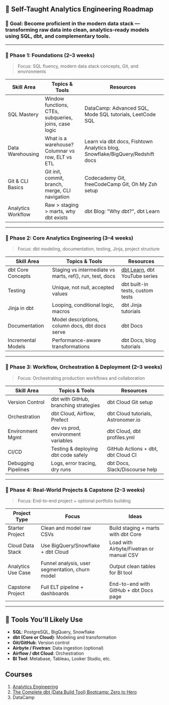 ## 📘 **Self-Taught Analytics Engineering Roadmap**

### 🎯 **Goal**: Become proficient in the modern data stack — transforming raw data into clean, analytics-ready models using SQL, dbt, and complementary tools.

---

### 🔹 Phase 1: Foundations (2–3 weeks)

> Focus: SQL fluency, modern data stack concepts, Git, and environments

| Skill Area         | Topics & Tools                                        | Resources                                                                     |
| ------------------ | ----------------------------------------------------- | ----------------------------------------------------------------------------- |
| SQL Mastery        | Window functions, CTEs, subqueries, joins, case logic | DataCamp: Advanced SQL, Mode SQL tutorials, LeetCode SQL                      |
| Data Warehousing   | What is a warehouse? Columnar vs row, ELT vs ETL      | Learn via dbt docs, Fishtown Analytics blog, Snowflake/BigQuery/Redshift docs |
| Git & CLI Basics   | Git init, commit, branch, merge, CLI navigation       | Codecademy Git, freeCodeCamp Git, Oh My Zsh setup                             |
| Analytics Workflow | Raw > staging > marts, why dbt exists                 | dbt Blog: "Why dbt?", dbt Learn                                               |

---

### 🔹 Phase 2: Core Analytics Engineering (3–4 weeks)

> Focus: dbt modeling, documentation, testing, Jinja, project structure

| Skill Area         | Topics & Tools                                           | Resources                                                      |
| ------------------ | -------------------------------------------------------- | -------------------------------------------------------------- |
| dbt Core Concepts  | Staging vs intermediate vs marts, ref(), run, test, docs | [dbt Learn](https://docs.getdbt.com/learn), dbt YouTube series |
| Testing            | Unique, not null, accepted values                        | dbt built-in tests, custom tests                               |
| Jinja in dbt       | Looping, conditional logic, macros                       | dbt Jinja tutorials                                            |
| Documentation      | Model descriptions, column docs, dbt docs serve          | dbt Docs                                                       |
| Incremental Models | Performance-aware transformations                        | dbt Docs, blog tutorials                                       |

---

### 🔹 Phase 3: Workflow, Orchestration & Deployment (2–3 weeks)

> Focus: Orchestrating production workflows and collaboration

| Skill Area          | Topics & Tools                        | Resources                          |
| ------------------- | ------------------------------------- | ---------------------------------- |
| Version Control     | dbt with GitHub, branching strategies | dbt Cloud Git setup                |
| Orchestration       | dbt Cloud, Airflow, Prefect           | dbt Cloud tutorials, Astronomer.io |
| Environment Mgmt    | dev vs prod, environment variables    | dbt Cloud, dbt profiles.yml        |
| CI/CD               | Testing & deploying dbt code safely   | GitHub Actions + dbt, dbt Cloud CI |
| Debugging Pipelines | Logs, error tracing, dry runs         | dbt Docs, Slack/Discourse help     |

---

### 🔹 Phase 4: Real-World Projects & Capstone (2–3 weeks)

> Focus: End-to-end project + optional portfolio building

| Project Type       | Focus                                           | Ideas                                    |
| ------------------ | ----------------------------------------------- | ---------------------------------------- |
| Starter Project    | Clean and model raw CSVs                        | Build staging + marts with dbt Core      |
| Cloud Data Stack   | Use BigQuery/Snowflake + dbt Cloud              | Load with Airbyte/Fivetran or manual CSV |
| Analytics Use Case | Funnel analysis, user segmentation, churn model | Output clean tables for BI tool          |
| Capstone Project   | Full ELT pipeline + dashboards                  | End-to-end with GitHub + dbt Docs page   |

---

## 📎 Tools You’ll Likely Use

* **SQL**: PostgreSQL, BigQuery, Snowflake
* **dbt (Core or Cloud)**: Modeling and transformation
* **Git/GitHub**: Version control
* **Airbyte / Fivetran**: Data ingestion (optional)
* **Airflow / dbt Cloud**: Orchestration
* **BI Tool**: Metabase, Tableau, Looker Studio, etc.

## Courses
1. [Analytics Engineering](https://www.udemy.com/course/analytics-engineering-bootcamp/learn/lecture/29718036?start=0#overview)
2. [The Complete dbt (Data Build Tool) Bootcamp: Zero to Hero](https://www.udemy.com/course/complete-dbt-data-build-tool-bootcamp-zero-to-hero-learn-dbt/)
3. DataCamp

